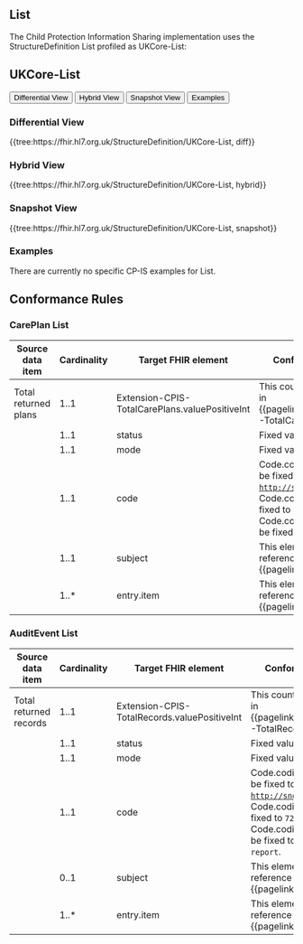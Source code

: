 ## List

The Child Protection Information Sharing implementation uses the StructureDefinition List profiled as UKCore-List:

## UKCore-List ##

<div class="tab">
  <button class="tablinks" onclick="openTab(event, 'Differential View')">Differential View</button>
  <button class="tablinks active" onclick="openTab(event, 'Hybrid View')">Hybrid View</button>
  <button class="tablinks" onclick="openTab(event, 'Snapshot View')">Snapshot View</button>
  <button class="tablinks" onclick="openTab(event, 'Examples')">Examples</button>
</div>

<div id="Differential View" class="tabcontent">
  <h3>Differential View</h3>
{{tree:https://fhir.hl7.org.uk/StructureDefinition/UKCore-List, diff}}
</div>

<div id="Hybrid View" class="tabcontent" style="display:block">
  <h3>Hybrid View</h3>
{{tree:https://fhir.hl7.org.uk/StructureDefinition/UKCore-List, hybrid}}
</div>

<div id="Snapshot View" class="tabcontent">
  <h3>Snapshot View</h3>
 {{tree:https://fhir.hl7.org.uk/StructureDefinition/UKCore-List, snapshot}}
</div>

<div id="Examples" class="tabcontent">
  <h3>Examples</h3>
There are currently no specific CP-IS examples for List. 

</div>


 ## Conformance Rules

 ### CarePlan List   

| Source data item       | Cardinality | Target FHIR element                          | Conformance rules                                                                                                                                                                             |
|------------------------|-------------|----------------------------------------------|-----------------------------------------------------------------------------------------------------------------------------------------------------------------------------------------------|
| Total returned plans | 1..1        | Extension-CPIS-TotalCarePlans.valuePositiveInt | This count will be carried in {{pagelink:ExtensionCPIS-TotalCarePlans}}.                                                                                                                        |
|                        | 1..1        | status                                       | Fixed value = <code>current</code>.                                                                                                                                                           |
|                        | 1..1        | mode                                         | Fixed value = <code>snapshot</code>.                                                                                                                                                          |
|                        | 1..1        | code                                         | Code.coding.system will be fixed to <code>http://snomed.info/sct</code>.<br>Code.coding.code will be fixed to <code>734163000</code>.<br>Code.coding.display will be fixed to <code>Care Plan</code>. |
|                        | 1..1        | subject                                      | This element will reference {{pagelink:Patient}}.                                                                                                                                              |
|                        | 1..*        | entry.item                                   | This element will reference {{pagelink:CarePlan}}.                                                                                                                                           |


 ### AuditEvent List   

| Source data item       | Cardinality | Target FHIR element                          | Conformance rules                                                                                                                                                                             |
|------------------------|-------------|----------------------------------------------|-----------------------------------------------------------------------------------------------------------------------------------------------------------------------------------------------|
| Total returned records | 1..1        | Extension-CPIS-TotalRecords.valuePositiveInt | This count will be carried in {{pagelink:ExtensionCPIS-TotalRecords}}.                                                                                                                        |
|                        | 1..1        | status                                       | Fixed value = <code>current</code>.                                                                                                                                                           |
|                        | 1..1        | mode                                         | Fixed value = <code>snapshot</code>.                                                                                                                                                          |
|                        | 1..1        | code                                         | Code.coding.system will be fixed to <code>http://snomed.info/sct</code>.<br>Code.coding.code will be fixed to <code>722160009</code>.<br>Code.coding.display will be fixed to <code>Audit trail report</code>. |
|                        | 0..1        | subject                                      | This element may reference {{pagelink:Patient}}.                                                                                                                                              |
|                        | 1..*        | entry.item                                   | This element will reference {{pagelink:AuditEvent}}.                                                                                                                                           |

